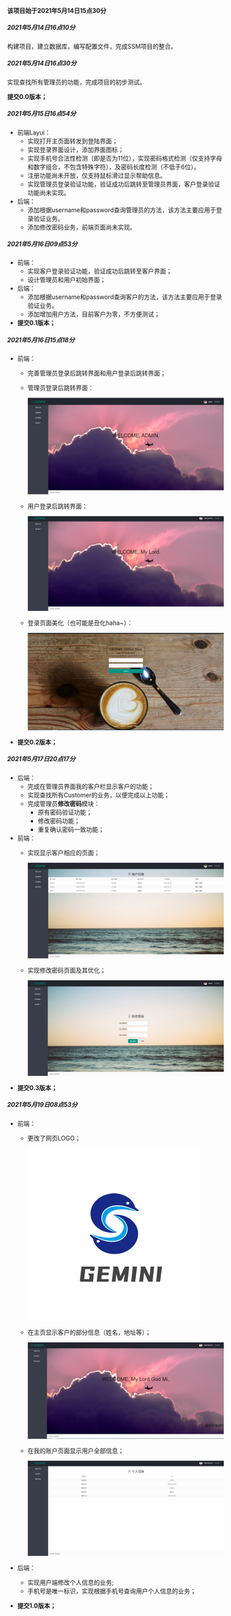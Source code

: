 #### 该项目始于2021年5月14日15点30分

##### 2021年5月14日16点10分

构建项目，建立数据库，编写配置文件，完成SSM项目的整合。

##### 2021年5月14日16点30分

实现查找所有管理员的功能，完成项目的初步测试。

**提交0.0版本；**

##### 2021年5月15日16点54分

- 前端Layui：
  - 实现打开主页面转发到登陆界面；
  - 实现登录界面设计，添加界面图标；
  - 实现手机号合法性检测（即是否为11位），实现密码格式检测（仅支持字母和数字组合，不包含特殊字符），及密码长度检测（不低于6位）。
  - 注册功能尚未开放，仅支持鼠标滑过显示帮助信息。
  - 实现管理员登录验证功能，验证成功后跳转至管理员界面，客户登录验证功能尚未实现。
- 后端：
  - 添加根据username和password查询管理员的方法，该方法主要应用于登录验证业务。
  - 添加修改密码业务，前端页面尚未实现。

##### 2021年5月16日09点53分

- 前端：
  - 实现客户登录验证功能，验证成功后跳转至客户界面；
  - 设计管理员和用户初始界面；
- 后端：
  - 添加根据username和password查询客户的方法，该方法主要应用于登录验证业务。
  - 添加增加用户方法，目前客户为零，不方便测试；
- **提交0.1版本；**

##### 2021年5月16日15点18分

- 前端：

  - 完善管理员登录后跳转界面和用户登录后跳转界面；

  - 管理员登录后跳转界面：

    ![image-20210517140514940](noteImages/image-20210517140514940.png)

  - 用户登录后跳转界面：

    ![image-20210517140545040](noteImages/image-20210517140545040.png)

  - 登录页面美化（也可能是丑化haha~）：

    ![image-20210516183133982](noteImages/image-20210516183133982.png)

- **提交0.2版本；**

##### 2021年5月17日20点17分

- 后端：
  - 完成在管理员界面我的客户栏显示客户的功能；
  - 实现查找所有Customer的业务，以便完成以上功能；
  - 完成管理员**修改密码**模块：
    - 原有密码验证功能；
    - 修改密码功能；
    - 重复确认密码一致功能；
- 前端：
  - 实现显示客户相应的页面；

    ![image-20210517201628260](noteImages/image-20210517201628260.png)

  - 实现修改密码页面及其优化；

    ![image-20210517171513776](noteImages/image-20210517171513776.png)
- **提交0.3版本；**

##### 2021年5月19日08点53分

- 前端：

  - 更改了网页LOGO；

    ![logo](noteImages/logo.png)

  - 在主页显示客户的部分信息（姓名，地址等）；

    ![image-20210519091844160](noteImages/image-20210519091844160.png)

  - 在我的账户页面显示用户全部信息；

    ![image-20210519091746598](noteImages/image-20210519091746598.png)

- 后端：

  - 实现用户端修改个人信息的业务;
  - 手机号是唯一标识，实现根据手机号查询用户个人信息的业务；

- **提交1.0版本；**